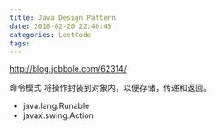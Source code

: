 ```yaml
---
title: Java Design Pattern
date: 2018-02-20 22:40:45
categories: LeetCode
tags:
---
```


http://blog.jobbole.com/62314/

命令模式
将操作封装到对象内，以便存储，传递和返回。

* java.lang.Runable
* javax.swing.Action


